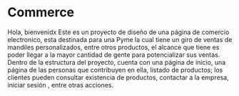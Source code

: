 # Commerce
Hola, bienvenidx
Este es un proyecto de diseño de una página de comercio electronico, esta destinada para una Pyme  la cual tiene  un giro de ventas de mandiles personalizados, entre otros productos,
el alcance que tiene es poder llegar a la mayor cantidad de gente para potencializar sus ventas. 
Dentro de la estructura del proyecto, cuenta con una página de inicio, una página de las personas que contribuyen en ella,  listado de productos; los clientes pueden  consultar existencia de
productos,  contactar a la empresa, iniciar sesión , entre otras acciones.

